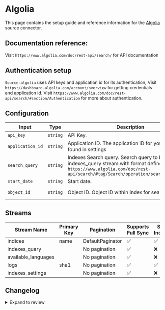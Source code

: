 # Algolia
This page contains the setup guide and reference information for the [Algolia](https://dashboard.algolia.com/) source connector.

## Documentation reference:
Visit `https://www.algolia.com/doc/rest-api/search/` for API documentation

## Authentication setup
`Source-algolia` uses API keys and application id for its authentication,
Visit `https://dashboard.algolia.com/account/overview` for getting credentials and application id.
Visit `https://www.algolia.com/doc/rest-api/search/#section/Authentication` for more about authentication.

## Configuration

| Input | Type | Description | Default Value |
|-------|------|-------------|---------------|
| `api_key` | `string` | API Key.  |  |
| `application_id` | `string` | Application ID. The application ID for your application found in settings |  |
| `search_query` | `string` | Indexes Search query. Search query to be used with indexes_query stream with format defined in `https://www.algolia.com/doc/rest-api/search/#tag/Search/operation/searchSingleIndex` | hitsPerPage=2&amp;getRankingInfo=1 |
| `start_date` | `string` | Start date.  |  |
| `object_id` | `string` | Object ID. Object ID within index for search queries | ecommerce-sample-data-9999996 |

## Streams
| Stream Name | Primary Key | Pagination | Supports Full Sync | Supports Incremental |
|-------------|-------------|------------|---------------------|----------------------|
| indices | name | DefaultPaginator | ✅ |  ✅  |
| indexes_query |  | No pagination | ✅ |  ❌  |
| available_languages |  | No pagination | ✅ |  ❌  |
| logs | sha1 | No pagination | ✅ |  ✅  |
| indexes_settings |  | No pagination | ✅ |  ❌  |

## Changelog

<details>
  <summary>Expand to review</summary>

| Version | Date | Pull Request | Subject |
| ------------------ | ------------ | --- | ---------------- |
| 0.0.21 | 2025-04-12 | [57629](https://github.com/airbytehq/airbyte/pull/57629) | Update dependencies |
| 0.0.20 | 2025-04-05 | [57122](https://github.com/airbytehq/airbyte/pull/57122) | Update dependencies |
| 0.0.19 | 2025-03-29 | [56565](https://github.com/airbytehq/airbyte/pull/56565) | Update dependencies |
| 0.0.18 | 2025-03-22 | [56118](https://github.com/airbytehq/airbyte/pull/56118) | Update dependencies |
| 0.0.17 | 2025-03-08 | [55411](https://github.com/airbytehq/airbyte/pull/55411) | Update dependencies |
| 0.0.16 | 2025-03-01 | [54856](https://github.com/airbytehq/airbyte/pull/54856) | Update dependencies |
| 0.0.15 | 2025-02-22 | [54224](https://github.com/airbytehq/airbyte/pull/54224) | Update dependencies |
| 0.0.14 | 2025-02-15 | [53913](https://github.com/airbytehq/airbyte/pull/53913) | Update dependencies |
| 0.0.13 | 2025-02-08 | [53391](https://github.com/airbytehq/airbyte/pull/53391) | Update dependencies |
| 0.0.12 | 2025-02-01 | [52932](https://github.com/airbytehq/airbyte/pull/52932) | Update dependencies |
| 0.0.11 | 2025-01-25 | [52207](https://github.com/airbytehq/airbyte/pull/52207) | Update dependencies |
| 0.0.10 | 2025-01-18 | [51773](https://github.com/airbytehq/airbyte/pull/51773) | Update dependencies |
| 0.0.9 | 2025-01-11 | [51225](https://github.com/airbytehq/airbyte/pull/51225) | Update dependencies |
| 0.0.8 | 2024-12-28 | [50499](https://github.com/airbytehq/airbyte/pull/50499) | Update dependencies |
| 0.0.7 | 2024-12-21 | [50177](https://github.com/airbytehq/airbyte/pull/50177) | Update dependencies |
| 0.0.6 | 2024-12-14 | [49560](https://github.com/airbytehq/airbyte/pull/49560) | Update dependencies |
| 0.0.5 | 2024-12-12 | [49308](https://github.com/airbytehq/airbyte/pull/49308) | Update dependencies |
| 0.0.4 | 2024-12-11 | [49027](https://github.com/airbytehq/airbyte/pull/49027) | Starting with this version, the Docker image is now rootless. Please note that this and future versions will not be compatible with Airbyte versions earlier than 0.64 |
| 0.0.3 | 2024-11-04 | [48182](https://github.com/airbytehq/airbyte/pull/48182) | Update dependencies |
| 0.0.2 | 2024-10-29 | [47659](https://github.com/airbytehq/airbyte/pull/47659) | Update dependencies |
| 0.0.1 | 2024-09-16 | [45605](https://github.com/airbytehq/airbyte/pull/45605) | Initial release by [@btkcodedev](https://github.com/btkcodedev) via Connector Builder |

</details>
